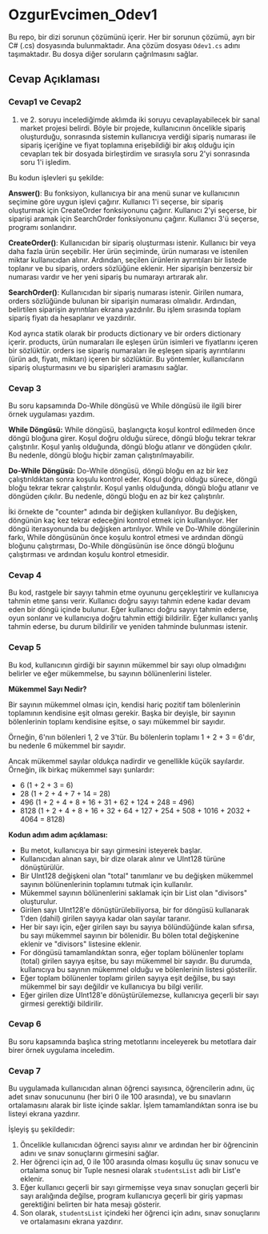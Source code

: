 # OzgurEvcimen_Odev1
 
Bu repo, bir dizi sorunun çözümünü içerir. Her bir sorunun çözümü, ayrı bir C# (.cs) dosyasında bulunmaktadır. Ana çözüm dosyası `Odev1.cs` adını taşımaktadır. Bu dosya diğer soruların çağrılmasını sağlar.

## Cevap Açıklaması
### Cevap1 ve Cevap2

1. ve 2. soruyu incelediğimde aklımda iki soruyu cevaplayabilecek bir sanal market projesi belirdi. Böyle bir projede, kullanıcının öncelikle sipariş oluşturduğu, sonrasında sistemin kullanıcıya verdiği sipariş numarası ile sipariş içeriğine ve fiyat toplamına erişebildiği bir akış olduğu için cevapları tek bir dosyada birleştirdim ve sırasıyla soru 2'yi sonrasında soru 1'i işledim.

Bu kodun işlevleri şu şekilde:

**Answer()**: Bu fonksiyon, kullanıcıya bir ana menü sunar ve kullanıcının seçimine göre uygun işlevi çağırır. Kullanıcı 1'i seçerse, bir sipariş oluşturmak için CreateOrder fonksiyonunu çağırır. Kullanıcı 2'yi seçerse, bir siparişi aramak için SearchOrder fonksiyonunu çağırır. Kullanıcı 3'ü seçerse, programı sonlandırır.

**CreateOrder()**: Kullanıcıdan bir sipariş oluşturması istenir. Kullanıcı bir veya daha fazla ürün seçebilir. Her ürün seçiminde, ürün numarası ve istenilen miktar kullanıcıdan alınır. Ardından, seçilen ürünlerin ayrıntıları bir listede toplanır ve bu sipariş, orders sözlüğüne eklenir. Her siparişin benzersiz bir numarası vardır ve her yeni sipariş bu numarayı artırarak alır.

**SearchOrder()**: Kullanıcıdan bir sipariş numarası istenir. Girilen numara, orders sözlüğünde bulunan bir siparişin numarası olmalıdır. Ardından, belirtilen siparişin ayrıntıları ekrana yazdırılır. Bu işlem sırasında toplam sipariş fiyatı da hesaplanır ve yazdırılır.

Kod ayrıca statik olarak bir products dictionary ve bir orders dictionary içerir. products, ürün numaraları ile eşleşen ürün isimleri ve fiyatlarını içeren bir sözlüktür. orders ise sipariş numaraları ile eşleşen sipariş ayrıntılarını (ürün adı, fiyatı, miktarı) içeren bir sözlüktür. Bu yöntemler, kullanıcıların sipariş oluşturmasını ve bu siparişleri aramasını sağlar.

### Cevap 3

Bu soru kapsamında Do-While döngüsü ve While döngüsü ile ilgili birer örnek uygulaması yazdım.

**While Döngüsü:**
While döngüsü, başlangıçta koşul kontrol edilmeden önce döngü bloğuna girer.
Koşul doğru olduğu sürece, döngü bloğu tekrar tekrar çalıştırılır.
Koşul yanlış olduğunda, döngü bloğu atlanır ve döngüden çıkılır.
Bu nedenle, döngü bloğu hiçbir zaman çalıştırılmayabilir.

**Do-While Döngüsü:**
Do-While döngüsü, döngü bloğu en az bir kez çalıştırıldıktan sonra koşulu kontrol eder.
Koşul doğru olduğu sürece, döngü bloğu tekrar tekrar çalıştırılır.
Koşul yanlış olduğunda, döngü bloğu atlanır ve döngüden çıkılır.
Bu nedenle, döngü bloğu en az bir kez çalıştırılır.

İki örnekte de "counter" adında bir değişken kullanılıyor. Bu değişken, döngünün kaç kez tekrar edeceğini kontrol etmek için kullanılıyor. Her döngü iterasyonunda bu değişken artırılıyor. While ve Do-While döngülerinin farkı, While döngüsünün önce koşulu kontrol etmesi ve ardından döngü bloğunu çalıştırması, Do-While döngüsünün ise önce döngü bloğunu çalıştırması ve ardından koşulu kontrol etmesidir.

### Cevap 4

Bu kod, rastgele bir sayıyı tahmin etme oyununu gerçekleştirir ve kullanıcıya tahmin etme şansı verir. Kullanıcı doğru sayıyı tahmin edene kadar devam eden bir döngü içinde bulunur. Eğer kullanıcı doğru sayıyı tahmin ederse, oyun sonlanır ve kullanıcıya doğru tahmin ettiği bildirilir. Eğer kullanıcı yanlış tahmin ederse, bu durum bildirilir ve yeniden tahminde bulunması istenir.

### Cevap 5

Bu kod, kullanıcının girdiği bir sayının mükemmel bir sayı olup olmadığını belirler ve eğer mükemmelse, bu sayının bölünenlerini listeler.


**Mükemmel Sayı Nedir?**

Bir sayının mükemmel olması için, kendisi hariç pozitif tam bölenlerinin toplamının kendisine eşit olması gerekir. Başka bir deyişle, bir sayının bölenlerinin toplamı kendisine eşitse, o sayı mükemmel bir sayıdır.

Örneğin, 6'nın bölenleri 1, 2 ve 3'tür. Bu bölenlerin toplamı 1 + 2 + 3 = 6'dır, bu nedenle 6 mükemmel bir sayıdır.

Ancak mükemmel sayılar oldukça nadirdir ve genellikle küçük sayılardır. Örneğin, ilk birkaç mükemmel sayı şunlardır:

- 6 (1 + 2 + 3 = 6)
- 28 (1 + 2 + 4 + 7 + 14 = 28)
- 496 (1 + 2 + 4 + 8 + 16 + 31 + 62 + 124 + 248 = 496)
- 8128 (1 + 2 + 4 + 8 + 16 + 32 + 64 + 127 + 254 + 508 + 1016 + 2032 + 4064 = 8128)


**Kodun adım adım açıklaması:**

- Bu metot, kullanıcıya bir sayı girmesini isteyerek başlar.
- Kullanıcıdan alınan sayı, bir dize olarak alınır ve UInt128 türüne dönüştürülür.
- Bir UInt128 değişkeni olan "total" tanımlanır ve bu değişken mükemmel sayının bölünenlerinin toplamını tutmak için kullanılır.
- Mükemmel sayının bölünenlerini saklamak için bir List<UInt128> olan "divisors" oluşturulur.
- Girilen sayı UInt128'e dönüştürülebiliyorsa, bir for döngüsü kullanarak 1'den (dahil) girilen sayıya kadar olan sayılar taranır.
- Her bir sayı için, eğer girilen sayı bu sayıya bölündüğünde kalan sıfırsa, bu sayı mükemmel sayının bir bölenidir. Bu bölen total değişkenine eklenir ve "divisors" listesine eklenir.
- For döngüsü tamamlandıktan sonra, eğer toplam bölünenler toplamı (total) girilen sayıya eşitse, bu sayı mükemmel bir sayıdır. Bu durumda, kullanıcıya bu sayının mükemmel olduğu ve bölenlerinin listesi gösterilir.
- Eğer toplam bölünenler toplamı girilen sayıya eşit değilse, bu sayı mükemmel bir sayı değildir ve kullanıcıya bu bilgi verilir.
- Eğer girilen dize UInt128'e dönüştürülemezse, kullanıcıya geçerli bir sayı girmesi gerektiği bildirilir.

### Cevap 6

Bu soru kapsamında başlıca string metotlarını inceleyerek bu metotlara dair birer örnek uygulama inceledim.

### Cevap 7

Bu uygulamada kullanıcıdan alınan öğrenci sayısınca, öğrencilerin adını, üç adet sınav sonucununu (her biri 0 ile 100 arasında), ve bu sınavların ortalamasını alarak bir liste içinde saklar. İşlem tamamlandıktan sonra ise bu listeyi ekrana yazdırır.

İşleyiş şu şekildedir:

1. Öncelikle kullanıcıdan öğrenci sayısı alınır ve ardından her bir öğrencinin adını ve sınav sonuçlarını girmesini sağlar.
2. Her öğrenci için ad, 0 ile 100 arasında olması koşullu üç sınav sonucu ve ortalama sonuç bir Tuple nesnesi olarak `studentsList` adlı bir List'e eklenir.
3. Eğer kullanıcı geçerli bir sayı girmemişse veya sınav sonuçları geçerli bir sayı aralığında değilse, program kullanıcıya geçerli bir giriş yapması gerektiğini belirten bir hata mesajı gösterir.
4. Son olarak, `studentsList` içindeki her öğrenci için adını, sınav sonuçlarını ve ortalamasını ekrana yazdırır.
